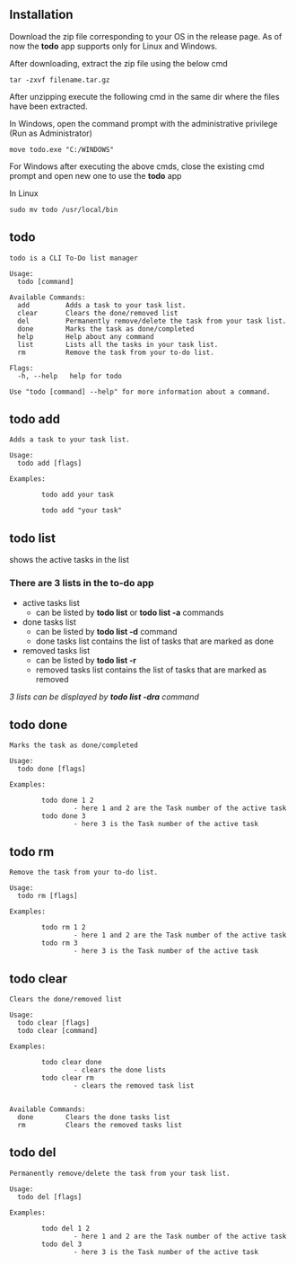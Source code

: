 
## Installation

Download the zip file corresponding to your OS in the release page. As of now the **todo** app supports only for Linux and Windows.

After downloading, extract the zip file using the below cmd

```
tar -zxvf filename.tar.gz
```

After unzipping execute the following cmd in the same dir where the files have been extracted.

In Windows, open the command prompt with the administrative privilege (Run as Administrator)

```
move todo.exe "C:/WINDOWS"
```

For Windows after executing the above cmds, close the existing cmd prompt and open new one to use the **todo** app

In Linux

```
sudo mv todo /usr/local/bin
```


## todo

```
todo is a CLI To-Do list manager

Usage:
  todo [command]

Available Commands:
  add         Adds a task to your task list.
  clear       Clears the done/removed list
  del         Permanently remove/delete the task from your task list.
  done        Marks the task as done/completed
  help        Help about any command
  list        Lists all the tasks in your task list.
  rm          Remove the task from your to-do list.

Flags:
  -h, --help   help for todo

Use "todo [command] --help" for more information about a command.

```

## todo add

```
Adds a task to your task list.

Usage:
  todo add [flags]

Examples:

        todo add your task

        todo add "your task"
```

## todo list

shows the active tasks in the list

### There are 3 lists in the to-do app

- active tasks list
  - can be listed by **todo list** or **todo list -a** commands
- done tasks list
  - can be listed by **todo list -d** command
  - done tasks list contains the list of tasks that are marked as done
- removed tasks list
  - can be listed by **todo list -r**
  - removed tasks list contains the list of tasks that are marked as removed

_3 lists can be displayed by **todo list -dra** command_


## todo done

```
Marks the task as done/completed

Usage:
  todo done [flags]

Examples:

        todo done 1 2
                - here 1 and 2 are the Task number of the active task
        todo done 3
                - here 3 is the Task number of the active task
```

## todo rm

```
Remove the task from your to-do list.

Usage:
  todo rm [flags]

Examples:

        todo rm 1 2
                - here 1 and 2 are the Task number of the active task
        todo rm 3
                - here 3 is the Task number of the active task
```

## todo clear

```
Clears the done/removed list

Usage:
  todo clear [flags]
  todo clear [command]

Examples:

        todo clear done
                - clears the done lists
        todo clear rm
                - clears the removed task list


Available Commands:
  done        Clears the done tasks list
  rm          Clears the removed tasks list
```


## todo del

```
Permanently remove/delete the task from your task list.

Usage:
  todo del [flags]

Examples:

        todo del 1 2
                - here 1 and 2 are the Task number of the active task
        todo del 3
                - here 3 is the Task number of the active task

```
